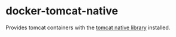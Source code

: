 docker-tomcat-native
=============

Provides tomcat containers with the [tomcat native library](http://tomcat.apache.org/native-doc/) installed.
